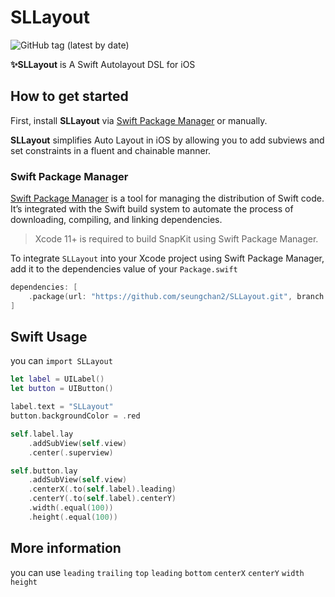 SLLayout
===============
![GitHub tag (latest by date)](https://img.shields.io/github/v/tag/seungchan2/SLLayout?label=version&sort=semver)


**✨SLLayout** is A Swift Autolayout DSL for iOS


## How to get started

First, install **SLLayout** via [Swift Package Manager](https://swift.org/package-manager/) or manually.

 **SLLayout** simplifies Auto Layout in iOS by allowing you to add subviews and set constraints in a fluent and chainable manner. 

### Swift Package Manager

[Swift Package Manager](https://swift.org/package-manager/) is a tool for managing the distribution of Swift code. It’s integrated with the Swift build system to automate the process of downloading, compiling, and linking dependencies.

> Xcode 11+ is required to build SnapKit using Swift Package Manager.

To integrate `SLLayout` into your Xcode project using Swift Package Manager, add it to the dependencies value of your `Package.swift`

```swift
dependencies: [
    .package(url: "https://github.com/seungchan2/SLLayout.git", branch: "main"))
]
```

## Swift Usage
you can `import SLLayout`
```swift
let label = UILabel()
let button = UIButton()

label.text = "SLLayout"
button.backgroundColor = .red

self.label.lay
    .addSubView(self.view)
    .center(.superview)

self.button.lay
    .addSubView(self.view)
    .centerX(.to(self.label).leading)
    .centerY(.to(self.label).centerY)
    .width(.equal(100))
    .height(.equal(100))
```
## More information
you can use `leading` `trailing` `top` `leading` `bottom` `centerX` `centerY` `width` `height`

